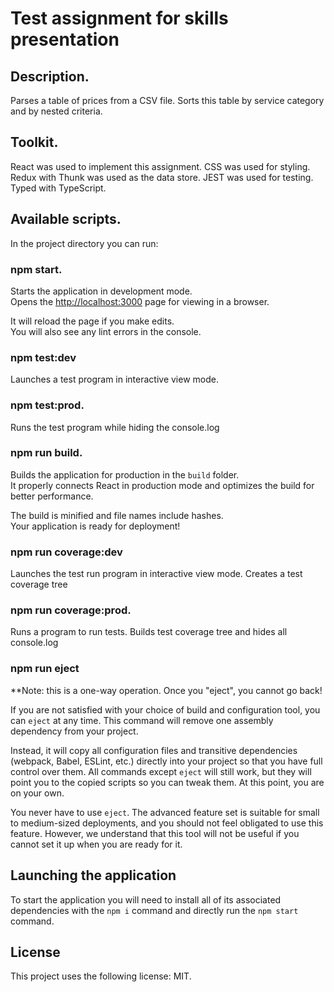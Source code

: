 # Test assignment for skills presentation

## Description.

Parses a table of prices from a CSV file. Sorts this table by service category and by nested criteria.

## Toolkit.

React was used to implement this assignment.
CSS was used for styling.
Redux with Thunk was used as the data store.
JEST was used for testing.
Typed with TypeScript.

## Available scripts.

In the project directory you can run:

### npm start.

Starts the application in development mode.\
Opens the [http://localhost:3000](http://localhost:3000) page for viewing in a browser.

It will reload the page if you make edits.\
You will also see any lint errors in the console.

### npm test:dev

Launches a test program in interactive view mode.

### npm test:prod.

Runs the test program while hiding the console.log

### npm run build.

Builds the application for production in the `build` folder.\
It properly connects React in production mode and optimizes the build for better performance.

The build is minified and file names include hashes.\
Your application is ready for deployment!

### npm run coverage:dev

Launches the test run program in interactive view mode.
Creates a test coverage tree

### npm run coverage:prod.

Runs a program to run tests. Builds test coverage tree and hides all console.log

### npm run eject

\*\*Note: this is a one-way operation. Once you "eject", you cannot go back!

If you are not satisfied with your choice of build and configuration tool, you can `eject` at any time. This command will remove one assembly dependency from your project.

Instead, it will copy all configuration files and transitive dependencies (webpack, Babel, ESLint, etc.) directly into your project so that you have full control over them. All commands except `eject` will still work, but they will point you to the copied scripts so you can tweak them. At this point, you are on your own.

You never have to use `eject`. The advanced feature set is suitable for small to medium-sized deployments, and you should not feel obligated to use this feature. However, we understand that this tool will not be useful if you cannot set it up when you are ready for it.

## Launching the application

To start the application you will need to install all of its associated dependencies with the `npm i` command and directly run the `npm start` command.

## License

This project uses the following license: MIT.

